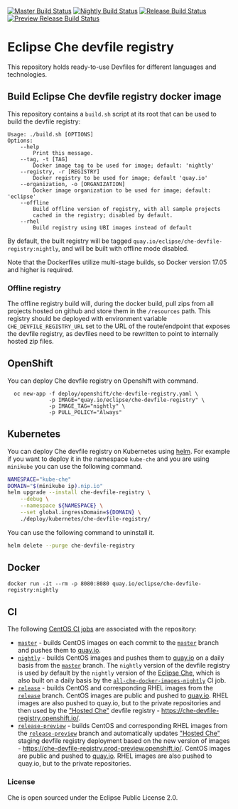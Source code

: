 [![Master Build Status](https://ci.centos.org/buildStatus/icon?subject=master&job=devtools-che-devfile-registry-build-master/)](https://ci.centos.org/job/devtools-che-devfile-registry-build-master/)
[![Nightly Build Status](https://ci.centos.org/buildStatus/icon?subject=nightly&job=devtools-che-devfile-registry-nightly/)](https://ci.centos.org/job/devtools-che-devfile-registry-nightly/)
[![Release Build Status](https://ci.centos.org/buildStatus/icon?subject=release&job=devtools-che-devfile-registry-release/)](https://ci.centos.org/job/devtools-che-devfile-registry-release/)
[![Preview Release Build Status](https://ci.centos.org/buildStatus/icon?subject=release-preview&job=devtools-che-devfile-registry-release-preview/)](https://ci.centos.org/job/devtools-che-devfile-registry-release-preview/)

# Eclipse Che devfile registry

This repository holds ready-to-use Devfiles for different languages and technologies.

## Build Eclipse Che devfile registry docker image

This repository contains a `build.sh` script at its root that can be used to build the devfile registry:
```
Usage: ./build.sh [OPTIONS]
Options:
    --help
        Print this message.
    --tag, -t [TAG]
        Docker image tag to be used for image; default: 'nightly'
    --registry, -r [REGISTRY]
        Docker registry to be used for image; default 'quay.io'
    --organization, -o [ORGANIZATION]
        Docker image organization to be used for image; default: 'eclipse'
    --offline
        Build offline version of registry, with all sample projects
        cached in the registry; disabled by default.
    --rhel
        Build registry using UBI images instead of default
```
By default, the built registry will be tagged `quay.io/eclipse/che-devfile-registry:nightly`, and will be built with offline mode disabled.

Note that the Dockerfiles utilize multi-stage builds, so Docker version 17.05 and higher is required.

### Offline registry

The offline registry build will, during the docker build, pull zips from all projects hosted on github and store them in the `/resources` path. This registry should be deployed with environment variable `CHE_DEVFILE_REGISTRY_URL` set to the URL of the route/endpoint that exposes the devfile registry, as devfiles need to be rewritten to point to internally hosted zip files.

## OpenShift
You can deploy Che devfile registry on Openshift with command.
```
  oc new-app -f deploy/openshift/che-devfile-registry.yaml \
             -p IMAGE="quay.io/eclipse/che-devfile-registry" \
             -p IMAGE_TAG="nightly" \
             -p PULL_POLICY="Always"
```

## Kubernetes

You can deploy Che devfile registry on Kubernetes using [helm](https://docs.helm.sh/). For example if you want to deploy it in the namespace `kube-che` and you are using `minikube` you can use the following command.

```bash
NAMESPACE="kube-che"
DOMAIN="$(minikube ip).nip.io"
helm upgrade --install che-devfile-registry \
    --debug \
    --namespace ${NAMESPACE} \
    --set global.ingressDomain=${DOMAIN} \
    ./deploy/kubernetes/che-devfile-registry/
```

You can use the following command to uninstall it.

```bash
helm delete --purge che-devfile-registry
```

## Docker

```
docker run -it --rm -p 8080:8080 quay.io/eclipse/che-devfile-registry:nightly
```

## CI
The following [CentOS CI jobs](https://ci.centos.org/) are associated with the repository:

- [`master`](https://ci.centos.org/job/devtools-che-devfile-registry-build-master/) - builds CentOS images on each commit to the [`master`](https://github.com/eclipse/che-devfile-registry/tree/master) branch and pushes them to [quay.io](https://quay.io/organization/eclipse).
- [`nightly`](https://ci.centos.org/job/devtools-che-devfile-registry-nightly/) - builds CentOS images and pushes them to [quay.io](https://quay.io/organization/eclipse) on a daily basis from the [`master`](https://github.com/eclipse/che-devfile-registry/tree/master) branch. The `nightly` version of the devfile registry is used by default by the `nightly` version of the [Eclipse Che](https://github.com/eclipse/che), which is also built on a daily basis by the [`all-che-docker-images-nightly`](all-che-docker-images-nightly/) CI job.
- [`release`](https://ci.centos.org/job/devtools-che-devfile-registry-release/) - builds CentOS and corresponding RHEL images from the [`release`](https://github.com/eclipse/che-devfile-registry/tree/release) branch. CentOS images are public and pushed to [quay.io](https://quay.io/organization/eclipse). RHEL images are also pushed to quay.io, but to the private repositories and then used by the ["Hosted Che"](https://www.eclipse.org/che/docs/che-7/hosted-che/) devfile registry - https://che-devfile-registry.openshift.io/. 
- [`release-preview`](https://ci.centos.org/job/devtools-che-devfile-registry-release-preview/) - builds CentOS and corresponding RHEL images from the [`release-preview`](https://github.com/eclipse/che-devfile-registry/tree/release-preview) branch and automatically updates ["Hosted Che"](https://www.eclipse.org/che/docs/che-7/hosted-che/) staging devfile registry deployment based on the new version of images - https://che-devfile-registry.prod-preview.openshift.io/. CentOS images are public and pushed to [quay.io](https://quay.io/organization/eclipse). RHEL images are also pushed to quay.io, but to the private repositories.

### License
Che is open sourced under the Eclipse Public License 2.0.
